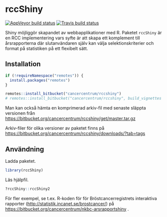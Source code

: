 
# rccShiny

[![AppVeyor build
status](https://ci.appveyor.com/api/projects/status/h81m5d2ie1p7tqt2/branch/master?svg=true)](https://ci.appveyor.com/project/oc1lojo/rccshiny)
[![Travis build
status](https://travis-ci.org/oc1lojo/rccshiny.svg?branch=master)](https://travis-ci.org/oc1lojo/rccshiny)

Shiny möjliggör skapandet av webbapplikationer med R. Paketet `rccShiny`
är en RCC implementering vars syfte är att skapa ett komplement till
årsrapporterna där slutanvändaren själv kan välja selektionskriterier
och format på statistiken på ett flexibelt sätt.

## Installation

``` r
if (!requireNamespace("remotes")) {
  install.packages("remotes")
}

remotes::install_bitbucket("cancercentrum/rccshiny")
# remotes::install_bitbucket("cancercentrum/rccshiny", build_vignettes = TRUE) # även vinjetter
```

Man kan också hämta en komprimerad arkiv-fil med senaste släppta
versionen från
<https://bitbucket.org/cancercentrum/rccshiny/get/master.tar.gz>

Arkiv-filer för olika versioner av paketet finns på
<https://bitbucket.org/cancercentrum/rccshiny/downloads/?tab=tags>

## Användning

Ladda paketet.

``` r
library(rccShiny)
```

Läs hjälpfil.

``` r
?rccShiny::rccShiny2
```

För fler exempel, se t.ex. R-koden för för Bröstcancerregistrets
interaktiva rapporter (<http://statistik.incanet.se/brostcancer/>) på
<https://bitbucket.org/cancercentrum/nkbc-arsrapportshiny> .
